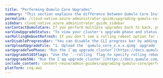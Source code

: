 ```yaml
---
title: "Performing Qumulo Core Upgrades"
summary: "This section explains the difference between Qumulo Core Instant Software Upgrades and Platform Upgrades and how to perform upgrades."
permalink: /cloud-native-azure-administrator-guide/upgrading-qumulo-core/performing-upgrades.html
sidebar: cloud_native_azure_administrator_guide_sidebar
varContactQumuloCare: If you perform multiple upgrades back to back, you might encounter one or more platform upgrades in one of the incremental releases; you must install these upgrades before you continue. Before performing back to back upgrades, <a href="https://docs.qumulo.com/contacting-qumulo-care-team.html">contact the Qumulo Care team</a> for guidance.
varViewUpgradeStatus: "To view your cluster's upgrade phase and status, run the `qq upgrade_status` command."
varRollingRebootRefresh: If you don't see a rolling reboot option for a platform upgrade, refresh the page in your browser.
varDisableProgressBar: "You can disable the CLI progress bar by adding the <code>--no-monitor</code> flag to your command. If you do this, it isn't possible to cancel the upgrade process after it begins."
varUploadUpgradeFile: "1. Upload the `qumulo_core_x.x.x.qimg` upgrade file to any directory on your cluster by using a client protocol such as NFS or SMB."
varUpgradeTwoPhase: "Run the [`qq upgrade_cluster`](https://docs.qumulo.com/qq-cli-command-guide/upgrade/upgrade_cluster.html) command first with the `prepare` subcommand and then with the `commit` subcommand."
varUpgrade5101Flags: "Use the `--rolling` flag to specify rolling reboot, and the `--path` flag to specify the path to the upgrade file."
varUpgrade506: "Run the [`qq upgrade_cluster`](https://docs.qumulo.com/qq-cli-command-guide/upgrade/upgrade_cluster.html) command and use the `--path` flag to specify the path to the upgrade file."
include_content: content-reuse/admin-guides/upgrading-qumulo-core/performing-upgrades.md
platform: cnq-aws
---
```

